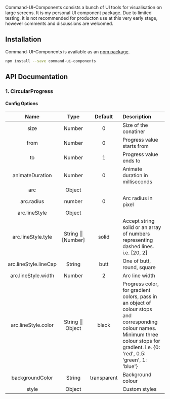 Command-UI-Components consists a bunch of UI tools for visualisation on large screens. It is my personal UI component package. Due to limited testing, it is not recommended for producton use at this very early stage, however comments and discussions are welcomed.

## Installation

Command-UI-Components is available as an [npm package](https://www.npmjs.com/package/command-ui-components).

```sh
npm install --save command-ui-components
```

## API Documentation

### 1. CircularProgress

#### Config Options
|Name|Type|Default|Description|
|:--:|:--:|:-----:|:----------|
|size|Number|0|Size of the conatiner|
|from|Number|0|Progress value starts from|
|to|Number|1|Progress value ends to|
|animateDuration|Number|0|Animate duration in milliseconds|
|arc|Object|||
|arc.radius|number|0|Arc radius in pixel|
|arc.lineStyle|Object|||
|arc.lineStyle.tyle|String \|\| [Number]|solid|Accept string solid or an array of numbers representing dashed lines. i.e. [20, 2]|
|arc.lineStyle.lineCap|String|butt|One of butt, round, square|
|arc.lineStyle.width|Number|2|Arc line width|
|arc.lineStyle.color|String \|\| Object|black|Progress color, for gradient colors, pass in an object of colour stops and corresponding colour names. Minimum three colour stops for gradient. i.e. {0: 'red', 0.5: 'green', 1: 'blue'}|
|backgroundColor|String|transparent|Background colour|
|style|Object||Custom styles|